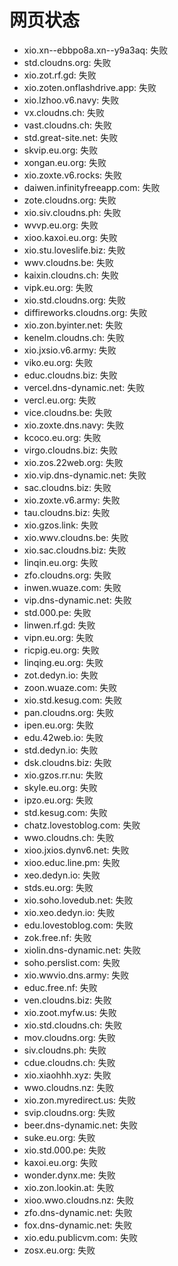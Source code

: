 # 网页状态
- xio.xn--ebbpo8a.xn--y9a3aq: 失败
- std.cloudns.org: 失败
- xio.zot.rf.gd: 失败
- xio.zoten.onflashdrive.app: 失败
- xio.lzhoo.v6.navy: 失败
- vx.cloudns.ch: 失败
- vast.cloudns.ch: 失败
- std.great-site.net: 失败
- skvip.eu.org: 失败
- xongan.eu.org: 失败
- xio.zoxte.v6.rocks: 失败
- daiwen.infinityfreeapp.com: 失败
- zote.cloudns.org: 失败
- xio.siv.cloudns.ph: 失败
- wvvp.eu.org: 失败
- xioo.kaxoi.eu.org: 失败
- xio.stu.loveslife.biz: 失败
- wwv.cloudns.be: 失败
- kaixin.cloudns.ch: 失败
- vipk.eu.org: 失败
- xio.std.cloudns.org: 失败
- diffireworks.cloudns.org: 失败
- xio.zon.byinter.net: 失败
- kenelm.cloudns.ch: 失败
- xio.jxsio.v6.army: 失败
- viko.eu.org: 失败
- educ.cloudns.biz: 失败
- vercel.dns-dynamic.net: 失败
- vercl.eu.org: 失败
- vice.cloudns.be: 失败
- xio.zoxte.dns.navy: 失败
- kcoco.eu.org: 失败
- virgo.cloudns.biz: 失败
- xio.zos.22web.org: 失败
- xio.vip.dns-dynamic.net: 失败
- sac.cloudns.biz: 失败
- xio.zoxte.v6.army: 失败
- tau.cloudns.biz: 失败
- xio.gzos.link: 失败
- xio.wwv.cloudns.be: 失败
- xio.sac.cloudns.biz: 失败
- linqin.eu.org: 失败
- zfo.cloudns.org: 失败
- inwen.wuaze.com: 失败
- vip.dns-dynamic.net: 失败
- std.000.pe: 失败
- linwen.rf.gd: 失败
- vipn.eu.org: 失败
- ricpig.eu.org: 失败
- linqing.eu.org: 失败
- zot.dedyn.io: 失败
- zoon.wuaze.com: 失败
- xio.std.kesug.com: 失败
- pan.cloudns.org: 失败
- ipen.eu.org: 失败
- edu.42web.io: 失败
- std.dedyn.io: 失败
- dsk.cloudns.biz: 失败
- xio.gzos.rr.nu: 失败
- skyle.eu.org: 失败
- ipzo.eu.org: 失败
- std.kesug.com: 失败
- chatz.lovestoblog.com: 失败
- wwo.cloudns.ch: 失败
- xioo.jxios.dynv6.net: 失败
- xioo.educ.line.pm: 失败
- xeo.dedyn.io: 失败
- stds.eu.org: 失败
- xio.soho.lovedub.net: 失败
- xio.xeo.dedyn.io: 失败
- edu.lovestoblog.com: 失败
- zok.free.nf: 失败
- xiolin.dns-dynamic.net: 失败
- soho.perslist.com: 失败
- xio.wwvio.dns.army: 失败
- educ.free.nf: 失败
- ven.cloudns.biz: 失败
- xio.zoot.myfw.us: 失败
- xio.std.cloudns.ch: 失败
- mov.cloudns.org: 失败
- siv.cloudns.ph: 失败
- cdue.cloudns.ch: 失败
- xio.xiaohhh.xyz: 失败
- wwo.cloudns.nz: 失败
- xio.zon.myredirect.us: 失败
- svip.cloudns.org: 失败
- beer.dns-dynamic.net: 失败
- suke.eu.org: 失败
- xio.std.000.pe: 失败
- kaxoi.eu.org: 失败
- wonder.dynx.me: 失败
- xio.zon.lookin.at: 失败
- xioo.wwo.cloudns.nz: 失败
- zfo.dns-dynamic.net: 失败
- fox.dns-dynamic.net: 失败
- xio.edu.publicvm.com: 失败
- zosx.eu.org: 失败
